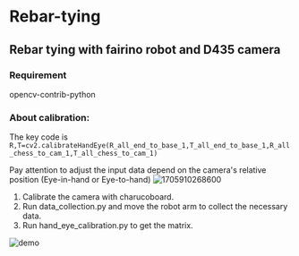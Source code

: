 # Rebar-tying
## Rebar tying with fairino robot and D435 camera
### Requirement
opencv-contrib-python
### About calibration:
The key code is `R,T=cv2.calibrateHandEye(R_all_end_to_base_1,T_all_end_to_base_1,R_all_chess_to_cam_1,T_all_chess_to_cam_1)
`

Pay attention to adjust the input data depend on the camera's relative position (Eye-in-hand or Eye-to-hand)
![1705910268600](https://github.com/123CHENJINHUA/rebar-tying/assets/114796134/69bcbb76-97cd-43c2-8ffd-b781db0fe187)
1. Calibrate the camera with charucoboard.
1. Run data_collection.py and move the robot arm to collect the necessary data.
1. Run hand_eye_calibration.py to get the matrix.

![demo](https://github.com/123CHENJINHUA/rebar-tying/assets/114796134/20705303-de2c-489a-9e65-e8fc458ac666)



